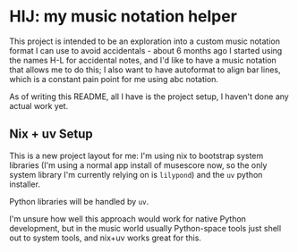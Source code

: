 # HIJ: my music notation helper

This project is intended to be an exploration into a custom music
notation format I can use to avoid accidentals - about 6 months
ago I started using the names H-L for accidental notes, and I'd
like to have a music notation that allows me to do this; I also
want to have autoformat to align bar lines, which is a constant
pain point for me using abc notation.

As of writing this README, all I have is the project setup, I
haven't done any actual work yet.

## Nix + uv Setup

This is a new project layout for me: I'm using nix to bootstrap
system libraries (I'm using a normal app install of musescore now,
so the only system library I'm currently relying on is `lilypond`)
and the `uv` python installer.

Python libraries will be handled by `uv`.

I'm unsure how well this approach would work for native Python
development, but in the music world usually Python-space tools just
shell out to system tools, and nix+uv works great for this.


